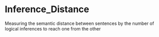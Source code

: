 Inference_Distance
==================

Measuring the semantic distance between sentences by the number of logical inferences to reach one from the other
